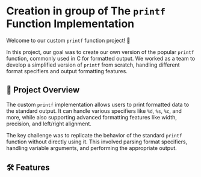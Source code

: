 # Creation in group of The `printf` Function Implementation

Welcome to our custom `printf` function project! 🎉

In this project, our goal was to create our own version of the popular `printf` function, commonly used in C for formatted output. We worked as a team to develop a simplified version of `printf` from scratch, handling different format specifiers and output formatting features.

## 🚀 Project Overview

The custom `printf` implementation allows users to print formatted data to the standard output. It can handle various specifiers like `%d`, `%s`, `%c`, and more, while also supporting advanced formatting features like width, precision, and left/right alignment.

The key challenge was to replicate the behavior of the standard `printf` function without directly using it. This involved parsing format specifiers, handling variable arguments, and performing the appropriate output.

## 🛠 Features
